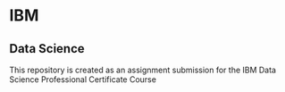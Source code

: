 # IBM
## Data Science
This repository is created as an assignment submission for the IBM Data Science Professional Certificate Course
